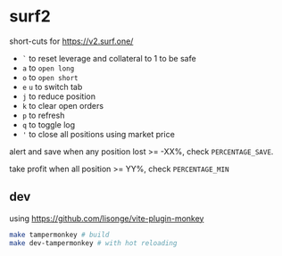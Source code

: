# surf2

short-cuts for https://v2.surf.one/

- `` ` `` to reset leverage and collateral to 1 to be safe
- `a` to `open long`
- `o` to `open short`
- `e` `u` to switch tab
- `j` to reduce position
- `k` to clear open orders
- `p` to refresh
- `q` to toggle log
- `'` to close all positions using market price

alert and save when any position lost >= -XX%, check `PERCENTAGE_SAVE`.

take profit when all position >= YY%, check `PERCENTAGE_MIN`

## dev

using https://github.com/lisonge/vite-plugin-monkey

```bash
make tampermonkey # build
make dev-tampermonkey # with hot reloading
```
